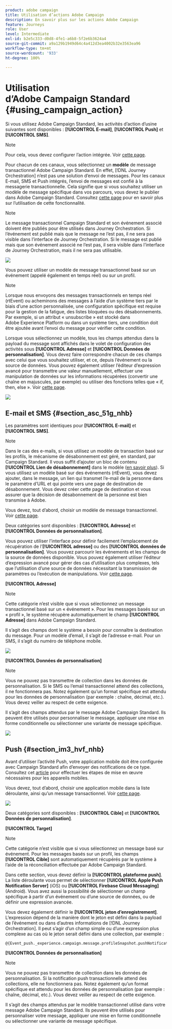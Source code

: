 ```yaml
---
product: adobe campaign
title: Utilisation d’actions Adobe Campaign
description: En savoir plus sur les actions Adobe Campaign 
feature: Journeys
role: User
level: Intermediate
exl-id: b2e5c333-d0d8-4fe1-a6b8-5f2e6b3624a4
source-git-commit: a9a129b1949d64c4a412d3ea4002b32e3563ea96
workflow-type: tm+mt
source-wordcount: '933'
ht-degree: 100%

---
```


# Utilisation d’Adobe Campaign Standard {#using_campaign_action}

Si vous utilisez Adobe Campaign Standard, les activités d’action d’usine suivantes sont disponibles : **[!UICONTROL E-mail]**, **[!UICONTROL Push]** et **[!UICONTROL SMS]**.

>[!NOTE]
>
>Pour cela, vous devez configurer l’action intégrée. Voir [cette page](../action/working-with-adobe-campaign.md).

Pour chacun de ces canaux, vous sélectionnez un **modèle** de message transactionnel Adobe Campaign Standard. En effet, [!DNL Journey Orchestration] n’est pas une solution d’envoi de messages. Pour les canaux E-mail, SMS et Push intégrés, l’envoi de messages est confié à la messagerie transactionnelle. Cela signifie que si vous souhaitez utiliser un modèle de message spécifique dans vos parcours, vous devez le publier dans Adobe Campaign Standard. Consultez [cette page](https://experienceleague.adobe.com/docs/campaign-standard/using/communication-channels/transactional-messaging/getting-started-with-transactional-msg.html?lang=fr) pour en savoir plus sur l’utilisation de cette fonctionnalité.

>[!NOTE]
>
>Le message transactionnel Campaign Standard et son événement associé doivent être publiés pour être utilisés dans Journey Orchestration. Si l’événement est publié mais que le message ne l’est pas, il ne sera pas visible dans l’interface de Journey Orchestration. Si le message est publié mais que son événement associé ne l’est pas, il sera visible dans l’interface de Journey Orchestration, mais il ne sera pas utilisable.

![](../assets/journey59.png)

Vous pouvez utiliser un modèle de message transactionnel basé sur un événement (appelé également en temps réel) ou sur un profil.

>[!NOTE]
>
>Lorsque nous envoyons des messages transactionnels en temps réel (rtEvent) ou acheminons des messages à l’aide d’un système tiers par le biais d’une action personnalisée, une configuration spécifique est requise pour la gestion de la fatigue, des listes bloquées ou des désabonnements. Par exemple, si un attribut « unsubscribe » est stocké dans Adobe Experience Platform ou dans un système tiers, une condition doit être ajoutée avant l’envoi du message pour vérifier cette condition.

Lorsque vous sélectionnez un modèle, tous les champs attendus dans la payload du message sont affichés dans le volet de configuration des activités sous **[!UICONTROL Adresse]** et **[!UICONTROL Données de personnalisation]**. Vous devez faire correspondre chacun de ces champs avec celui que vous souhaitez utiliser, et ce, depuis l’événement ou la source de données. Vous pouvez également utiliser l’éditeur d’expression avancé pour transmettre une valeur manuellement, effectuer une manipulation de données sur les informations récupérées (convertir une chaîne en majuscules, par exemple) ou utiliser des fonctions telles que « if, then, else ». Voir [cette page](../expression/expressionadvanced.md).

![](../assets/journey60.png)

## E-mail et SMS {#section_asc_51g_nhb}

Les paramètres sont identiques pour **[!UICONTROL E-mail]** et **[!UICONTROL SMS]**.

>[!NOTE]
>
>Dans le cas des e-mails, si vous utilisez un modèle de transaction basé sur les profils, le mécanisme de désabonnement est géré, en standard, par Campaign Standard. Il vous suffit d’ajouter un bloc de contenu **[!UICONTROL Lien de désabonnement]** dans le modèle ([en savoir plus](https://experienceleague.adobe.com/docs/campaign-standard/using/communication-channels/transactional-messaging/getting-started-with-transactional-msg.html)). Si vous utilisez un modèle basé sur des événements (rtEvent), vous devez ajouter, dans le message, un lien qui transmet l’e-mail de la personne dans le paramètre d’URL et qui pointe vers une page de destination de désabonnement. Vous devez créer cette page de destination et vous assurer que la décision de désabonnement de la personne est bien transmise à Adobe.

Vous devez, tout d’abord, choisir un modèle de message transactionnel. Voir [cette page](../building-journeys/about-action-activities.md).

Deux catégories sont disponibles : **[!UICONTROL Adresse]** et **[!UICONTROL Données de personnalisation]**.

Vous pouvez utiliser l’interface pour définir facilement l’emplacement de récupération de l’**[!UICONTROL adresse]** ou des **[!UICONTROL données de personnalisation]**. Vous pouvez parcourir les événements et les champs de la source de données disponible. Vous pouvez également utiliser l’éditeur d’expression avancé pour gérer des cas d’utilisation plus complexes, tels que l’utilisation d’une source de données nécessitant la transmission de paramètres ou l’exécution de manipulations. Voir [cette page](../expression/expressionadvanced.md).

**[!UICONTROL Adresse]**

>[!NOTE]
>
>Cette catégorie n’est visible que si vous sélectionnez un message transactionnel basé sur un « événement ». Pour les messages basés sur un « profil », le système récupère automatiquement le champ **[!UICONTROL Adresse]** dans Adobe Campaign Standard.

Il s’agit des champs dont le système a besoin pour connaître la destination du message. Pour un modèle d’email, il s’agit de l’adresse e-mail. Pour un SMS, il s’agit du numéro de téléphone mobile.

![](../assets/journey61.png)

**[!UICONTROL Données de personnalisation]**

>[!NOTE]
>
>Vous ne pouvez pas transmettre de collection dans les données de personnalisation. Si le SMS ou l’email transactionnel attend des collections, il ne fonctionnera pas. Notez également qu’un format spécifique est attendu pour les données de personnalisation (par exemple : chaîne, décimal, etc.). Vous devez veiller au respect de cette exigence.

Il s’agit des champs attendus par le message Adobe Campaign Standard. Ils peuvent être utilisés pour personnaliser le message, appliquer une mise en forme conditionnelle ou sélectionner une variante de message spécifique.

![](../assets/journey62.png)

## Push {#section_im3_hvf_nhb}

Avant d’utiliser l’activité Push, votre application mobile doit être configurée avec Campaign Standard afin d’envoyer des notifications de ce type. Consultez cet [article](https://helpx.adobe.com/fr/campaign/kb/integrate-mobile-sdk.html) pour effectuer les étapes de mise en œuvre nécessaires pour les appareils mobiles.

Vous devez, tout d’abord, choisir une application mobile dans la liste déroulante, ainsi qu’un message transactionnel. Voir [cette page](../building-journeys/about-action-activities.md).

![](../assets/journey62bis.png)

Deux catégories sont disponibles : **[!UICONTROL Cible]** et **[!UICONTROL Données de personnalisation]**.

**[!UICONTROL Target]**

>[!NOTE]
>
>Cette catégorie n’est visible que si vous sélectionnez un message basé sur événement. Pour les messages basés sur un profil, les champs **[!UICONTROL Cible]** sont automatiquement récupérés par le système à l’aide de la réconciliation effectuée par Adobe Campaign Standard.

Dans cette section, vous devez définir la **[!UICONTROL plateforme push]**. La liste déroulante vous permet de sélectionner **[!UICONTROL Apple Push Notification Server]** (iOS) ou **[!UICONTROL Firebase Cloud Messaging]** (Android). Vous avez aussi la possibilité de sélectionner un champ spécifique à partir d’un événement ou d’une source de données, ou de définir une expression avancée.

Vous devez également définir le **[!UICONTROL jeton d’enregistrement]**. L’expression dépend de la manière dont le jeton est défini dans la payload de l’événement ou dans d’autres informations de [!DNL Journey Orchestration]. Il peut s’agir d’un champ simple ou d’une expression plus complexe au cas où le jeton serait défini dans une collection, par exemple :

```
@{Event_push._experience.campaign.message.profileSnapshot.pushNotificationTokens.first().token}
```

**[!UICONTROL Données de personnalisation]**

>[!NOTE]
>
>Vous ne pouvez pas transmettre de collection dans les données de personnalisation. Si la notification push transactionnelle attend des collections, elle ne fonctionnera pas. Notez également qu’un format spécifique est attendu pour les données de personnalisation (par exemple : chaîne, décimal, etc.). Vous devez veiller au respect de cette exigence.

Il s’agit des champs attendus par le modèle transactionnel utilisé dans votre message Adobe Campaign Standard. Ils peuvent être utilisés pour personnaliser votre message, appliquer une mise en forme conditionnelle ou sélectionner une variante de message spécifique.
